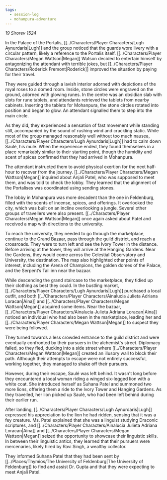 ```yaml
---
tags:
  - session-log
  - mohanpura-adventure
---
```

_19 Sirorev 1524_

In the Palace of the Portalis, [[../Characters/Player Characters/Lugh Aynurdaris|Lugh]] and the group noticed that the guards wore livery with a circular pattern, likely a reference to the Portalis itself. [[../Characters/Player Characters/Megan Wattson|Megan]] Watson decided to entertain himself by antagonizing the attendant with terrible jokes, but [[../Characters/Player Characters/Roderick Fremont|Roderick]] improved the situation by paying for their travel.

They were guided through a lavish interior adorned with depictions of the royal roses to a domed room. Inside, stone circles were engraved on the ground, adorned with glowing runes. In the centre was an obsidian slab with slots for rune tablets, and attendants retrieved the tablets from nearby cabinets. Inserting the tablets for Mohanpura, the stone circles rotated into position and began to glow. An attendant signalled them to step into the main circle.

As they did, they experienced a sensation of fast movement while standing still, accompanied by the sound of rushing wind and crackling static. While most of the group managed reasonably well without too much nausea, [[../Characters/Player Characters/Lugh Aynurdaris|Lugh]] had to calm down Saulé, his mule. When the experience ended, they found themselves in a place remarkably similar to their starting point, though the humidity and scent of spices confirmed that they had arrived in Mohanpura.

The attendant instructed them to avoid physical exertion for the next half-hour to recover from the journey. [[../Characters/Player Characters/Megan Wattson|Megan]] inquired about Anjali Patel, who was supposed to meet them, and was told to check the lobby. They learned that the alignment of the Portalises was coordinated using sending stones.

The lobby in Mohanpura was more decadent than the one in Feldenburg, filled with the scents of incense, spices, and offerings. It overlooked the city, which was built on an incline overlooking a jungle. Several other groups of travellers were also present. [[../Characters/Player Characters/Megan Wattson|Megan]] once again asked about Patel and received a map with directions to the university.

To reach the university, they needed to go through the marketplace, continue to the Grand Bazaar, pass through the guild district, and reach a crossroads. They were to turn left and see the Ivory Tower in the distance. Before arriving at the tower, they will arrive at the Hanging Gardens. Near the Gardens, they would come across the Celestial Observatory and University, the destination. The map also highlighted other points of interest, including the Arena of Champions, the golden domes of the Palace, and the Serpent’s Tail inn near the bazaar.

While descending the grand staircase to the marketplace, they tidied up their clothing as best they could. In the bustling market, [[../Characters/Player Characters/Lugh Aynurdaris|Lugh]] purchased a local outfit, and both [[../Characters/Player Characters/Ainalucia Julieta Adriana Loracan|Aina]] and [[../Characters/Player Characters/Megan Wattson|Megan]] acquired some items. Near the bazaar, [[../Characters/Player Characters/Ainalucia Julieta Adriana Loracan|Aina]] noticed an individual who had also been in the marketplace, leading her and [[../Characters/Player Characters/Megan Wattson|Megan]] to suspect they were being followed.

They turned towards a less crowded entrance to the guild district and were eventually confronted by their pursuers in the alchemist's street. Diplomacy failed, so they fled, ducking into a side street where [[../Characters/Player Characters/Megan Wattson|Megan]] created an illusory wall to block their path. Although their attempts to escape were not entirely successful, working together, they managed to shake off their pursuers.

However, during their escape, Saulé was left behind. It wasn't long before they encountered a local woman riding a winged six-legged lion with a white coat. She introduced herself as Suhana Patel and summoned two more lions, offering them a ride to the Ivory Tower and Hanging Gardens. As they travelled, her lion picked up Saulé, who had been left behind during their earlier run.

After landing, [[../Characters/Player Characters/Lugh Aynurdaris|Lugh]] expressed his appreciation to the lion he had ridden, sensing that it was a fey creature. Ms. Patel explained that she was a linguist studying Draconic scriptures, and [[../Characters/Player Characters/Ainalucia Julieta Adriana Loracan|Aina]] and [[../Characters/Player Characters/Megan Wattson|Megan]] seized the opportunity to showcase their linguistic skills. In between their linguistic antics, they learned that their pursuers were mercenaries, likely hired by Ravi Singh, a wealthy collector.

They informed Suhana Patel that they had been sent by [[../Places/Thymios/The University of Feldenburg|The University of Feldenburg]] to find and assist Dr. Gupta and that they were expecting to meet Anjali Patel.
